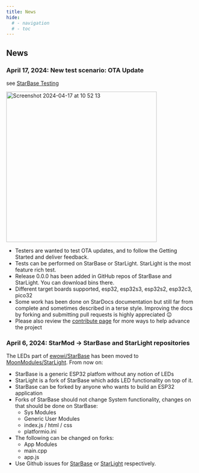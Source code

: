 ```yaml
---
title: News
hide:
  # - navigation
  # - toc
---
```


## News

### April 17, 2024: New test scenario: OTA Update

see [StarBase Testing](StarDocs/StarBase/Testing/)

<img width="400" alt="Screenshot 2024-04-17 at 10 52 13" src="https://github.com/ewowi/StarDocs/assets/138451817/fc72063e-20b5-4f55-ba13-cbe80b889b0b">

* Testers are wanted to test OTA updates, and to follow the Getting Started and deliver feedback.
* Tests can be performed on StarBase or StarLight. StarLight is the most feature rich test.
* Release 0.0.0 has been added in GitHub repos of StarBase and StarLight. You can download bins there.
* Different target boards supported, esp32, esp32s3, esp32s2, esp32c3, pico32
* Some work has been done on StarDocs documentation but still far from complete and sometimes described in a terse style. Improving the docs by forking and submitting pull requests is highly appreciated :wink:
* Please also review the [contribute page](StarDocs/StarBase/Contribute/) for more ways to help advance the project



### April 6, 2024: StarMod -> StarBase and StarLight repositories

The LEDs part of [ewowi/StarBase](https://github.com/ewowi/StarBase) has been moved to [MoonModules/StarLight](https://github.com/MoonModules/StarLight). From now on:

* StarBase is a generic ESP32 platfom without any notion of LEDs
* StarLight is a fork of StarBase which adds LED functionality on top of it.
* StarBase can be forked by anyone who wants to build an ESP32 application
* Forks of StarBase should not change System functionality, changes on that should be done on StarBase:
    * Sys Modules 
    * Generic User Modules
    * index.js / html / css
    * platformio.ini
* The following can be changed on forks:
    * App Modules
    * main.cpp
    * app.js 
* Use Github issues for [StarBase](https://github.com/ewowi/StarBase/issues) or [StarLight](https://github.com/MoonModules/StarLight/issues) respectively.
